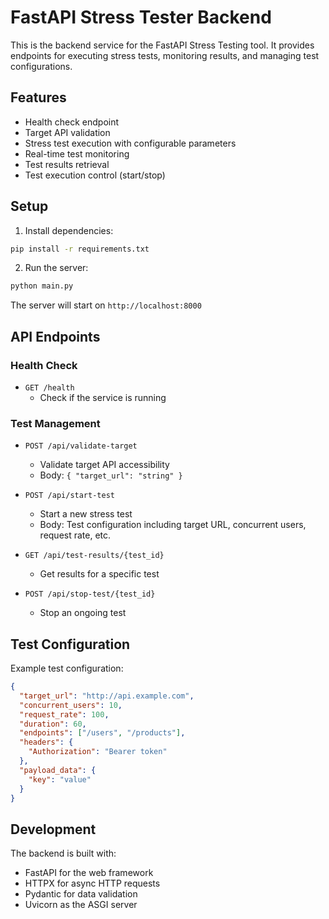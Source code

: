 # FastAPI Stress Tester Backend

This is the backend service for the FastAPI Stress Testing tool. It provides endpoints for executing stress tests, monitoring results, and managing test configurations.

## Features

- Health check endpoint
- Target API validation
- Stress test execution with configurable parameters
- Real-time test monitoring
- Test results retrieval
- Test execution control (start/stop)

## Setup

1. Install dependencies:
```bash
pip install -r requirements.txt
```

2. Run the server:
```bash
python main.py
```

The server will start on `http://localhost:8000`

## API Endpoints

### Health Check
- `GET /health`
  - Check if the service is running

### Test Management
- `POST /api/validate-target`
  - Validate target API accessibility
  - Body: `{ "target_url": "string" }`

- `POST /api/start-test`
  - Start a new stress test
  - Body: Test configuration including target URL, concurrent users, request rate, etc.

- `GET /api/test-results/{test_id}`
  - Get results for a specific test

- `POST /api/stop-test/{test_id}`
  - Stop an ongoing test

## Test Configuration

Example test configuration:
```json
{
  "target_url": "http://api.example.com",
  "concurrent_users": 10,
  "request_rate": 100,
  "duration": 60,
  "endpoints": ["/users", "/products"],
  "headers": {
    "Authorization": "Bearer token"
  },
  "payload_data": {
    "key": "value"
  }
}
```

## Development

The backend is built with:
- FastAPI for the web framework
- HTTPX for async HTTP requests
- Pydantic for data validation
- Uvicorn as the ASGI server
